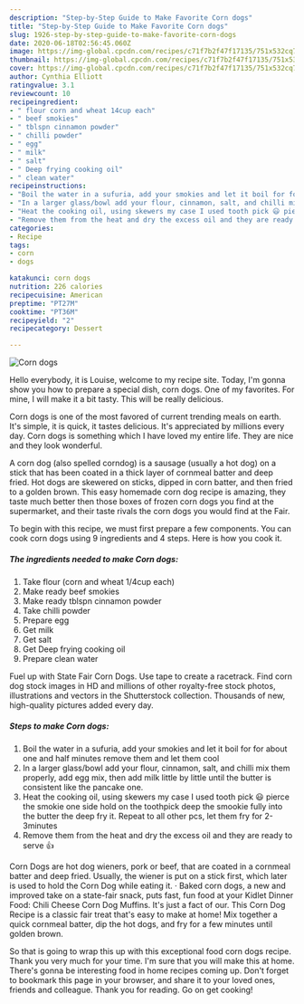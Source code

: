 ```yaml
---
description: "Step-by-Step Guide to Make Favorite Corn dogs"
title: "Step-by-Step Guide to Make Favorite Corn dogs"
slug: 1926-step-by-step-guide-to-make-favorite-corn-dogs
date: 2020-06-18T02:56:45.060Z
image: https://img-global.cpcdn.com/recipes/c71f7b2f47f17135/751x532cq70/corn-dogs-recipe-main-photo.jpg
thumbnail: https://img-global.cpcdn.com/recipes/c71f7b2f47f17135/751x532cq70/corn-dogs-recipe-main-photo.jpg
cover: https://img-global.cpcdn.com/recipes/c71f7b2f47f17135/751x532cq70/corn-dogs-recipe-main-photo.jpg
author: Cynthia Elliott
ratingvalue: 3.1
reviewcount: 10
recipeingredient:
- " flour corn and wheat 14cup each"
- " beef smokies"
- " tblspn cinnamon powder"
- " chilli powder"
- " egg"
- " milk"
- " salt"
- " Deep frying cooking oil"
- " clean water"
recipeinstructions:
- "Boil the water in a sufuria, add your smokies and let it boil for for about one and half minutes remove them and let them cool"
- "In a larger glass/bowl add your flour, cinnamon, salt, and chilli mix them properly, add egg mix, then add milk little by little until the butter is consistent like the pancake one."
- "Heat the cooking oil, using skewers my case I used tooth pick 😃 pierce the smokie one side hold on the toothpick deep the smookie fully into the butter the deep fry it. Repeat to all other pcs, let them fry for 2-3minutes"
- "Remove them from the heat and dry the excess oil and they are ready to serve 👍"
categories:
- Recipe
tags:
- corn
- dogs

katakunci: corn dogs 
nutrition: 226 calories
recipecuisine: American
preptime: "PT27M"
cooktime: "PT36M"
recipeyield: "2"
recipecategory: Dessert

---
```



![Corn dogs](https://img-global.cpcdn.com/recipes/c71f7b2f47f17135/751x532cq70/corn-dogs-recipe-main-photo.jpg)

Hello everybody, it is Louise, welcome to my recipe site. Today, I'm gonna show you how to prepare a special dish, corn dogs. One of my favorites. For mine, I will make it a bit tasty. This will be really delicious.

Corn dogs is one of the most favored of current trending meals on earth. It's simple, it is quick, it tastes delicious. It's appreciated by millions every day. Corn dogs is something which I have loved my entire life. They are nice and they look wonderful.

A corn dog (also spelled corndog) is a sausage (usually a hot dog) on a stick that has been coated in a thick layer of cornmeal batter and deep fried. Hot dogs are skewered on sticks, dipped in corn batter, and then fried to a golden brown. This easy homemade corn dog recipe is amazing, they taste much better then those boxes of frozen corn dogs you find at the supermarket, and their taste rivals the corn dogs you would find at the Fair.


To begin with this recipe, we must first prepare a few components. You can cook corn dogs using 9 ingredients and 4 steps. Here is how you cook it.

<!--inarticleads1-->

##### The ingredients needed to make Corn dogs:

1. Take  flour (corn and wheat 1/4cup each)
1. Make ready  beef smokies
1. Make ready  tblspn cinnamon powder
1. Take  chilli powder
1. Prepare  egg
1. Get  milk
1. Get  salt
1. Get  Deep frying cooking oil
1. Prepare  clean water


Fuel up with State Fair Corn Dogs. Use tape to create a racetrack. Find corn dog stock images in HD and millions of other royalty-free stock photos, illustrations and vectors in the Shutterstock collection. Thousands of new, high-quality pictures added every day. 

<!--inarticleads2-->

##### Steps to make Corn dogs:

1. Boil the water in a sufuria, add your smokies and let it boil for for about one and half minutes remove them and let them cool
1. In a larger glass/bowl add your flour, cinnamon, salt, and chilli mix them properly, add egg mix, then add milk little by little until the butter is consistent like the pancake one.
1. Heat the cooking oil, using skewers my case I used tooth pick 😃 pierce the smokie one side hold on the toothpick deep the smookie fully into the butter the deep fry it. Repeat to all other pcs, let them fry for 2-3minutes
1. Remove them from the heat and dry the excess oil and they are ready to serve 👍


Corn Dogs are hot dog wieners, pork or beef, that are coated in a cornmeal batter and deep fried. Usually, the wiener is put on a stick first, which later is used to hold the Corn Dog while eating it. · Baked corn dogs, a new and improved take on a state-fair snack, puts fast, fun food at your Kidlet Dinner Food: Chili Cheese Corn Dog Muffins. It&#39;s just a fact of our. This Corn Dog Recipe is a classic fair treat that&#39;s easy to make at home! Mix together a quick cornmeal batter, dip the hot dogs, and fry for a few minutes until golden brown. 

So that is going to wrap this up with this exceptional food corn dogs recipe. Thank you very much for your time. I'm sure that you will make this at home. There's gonna be interesting food in home recipes coming up. Don't forget to bookmark this page in your browser, and share it to your loved ones, friends and colleague. Thank you for reading. Go on get cooking!
